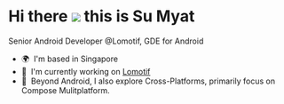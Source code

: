 Hi there ![](https://user-images.githubusercontent.com/18350557/176309783-0785949b-9127-417c-8b55-ab5a4333674e.gif) this is Su Myat
===============================================================================================================================
Senior Android Developer @Lomotif, GDE for Android

* 🌍  I'm based in Singapore
* 🚀  I'm currently working on [Lomotif](http://play.google.com/store/apps/details?id=com.lomotif.android&hl=en&gl=US)
* 🧠  Beyond Android, I also explore Cross-Platforms, primarily focus on Compose Mulitplatform. 
